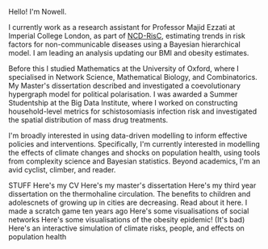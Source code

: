 Hello! I'm Nowell. 

I currently work as a research assistant for Professor Majid Ezzati at Imperial College London, as part of <a href="https://ncdrisc.org">NCD-RisC</a>, estimating trends in risk factors for non-communicable diseases using a Bayesian hierarchical model. I am leading an analysis updating our BMI and obesity estimates.

Before this I studied Mathematics at the University of Oxford, where I specialised in Network Science, Mathematical Biology, and Combinatorics. My Master's dissertation described and investigated a coevolutionary hypergraph model for political polarisation. I was awarded a Summer Studentship at the Big Data Institute, where I worked on constructing household-level metrics for schistosomiasis infection risk and investigated the spatial distribution of mass drug treatments. 

I'm broadly interested in using data-driven modelling to inform effective policies and interventions. Specifically, I'm currently interested in modelling the effects of climate changes and shocks on population health, using tools from complexity science and Bayesian statistics. Beyond academics, I'm an avid cyclist, climber, and reader.

STUFF
Here's my CV
Here's my master's dissertation
Here's my third year dissertation on the thermohaline circulation. 
The benefits to children and adolescnets of growing up in cities are decreasing. Read about it here.
I made a scratch game ten years ago
Here's some visualisations of social networks
Here's some visualisations of the obesity epidemic! (It's bad)
Here's an interactive simulation of climate risks, people, and effects on population health

